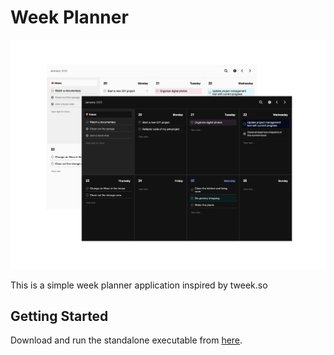 # Week Planner

![Themes|width=300](images/themes.png)

This is a simple week planner application inspired by tweek.so

## Getting Started

Download and run the standalone executable from [here](https://github.com/demig00d/week-planner/releases).
